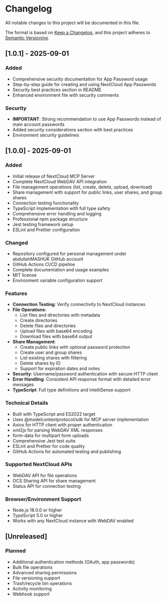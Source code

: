 # Changelog

All notable changes to this project will be documented in this file.

The format is based on [Keep a Changelog](https://keepachangelog.com/en/1.0.0/),
and this project adheres to [Semantic Versioning](https://semver.org/spec/v2.0.0.html).

## [1.0.1] - 2025-09-01

### Added
- Comprehensive security documentation for App Password usage
- Step-by-step guide for creating and using NextCloud App Passwords
- Security best practices section in README
- Enhanced environment file with security comments

### Security
- **IMPORTANT**: Strong recommendation to use App Passwords instead of main account passwords
- Added security considerations section with best practices
- Environment security guidelines

## [1.0.0] - 2025-09-01

### Added
- Initial release of NextCloud MCP Server
- Complete NextCloud WebDAV API integration
- File management operations (list, create, delete, upload, download)
- Share management with support for public links, user shares, and group shares
- Connection testing functionality
- TypeScript implementation with full type safety
- Comprehensive error handling and logging
- Professional npm package structure
- Jest testing framework setup
- ESLint and Prettier configuration

### Changed
- Repository configured for personal management under abdullahMASHUK GitHub account
- GitHub Actions CI/CD pipeline
- Complete documentation and usage examples
- MIT license
- Environment variable configuration support

### Features
- **Connection Testing**: Verify connectivity to NextCloud instances
- **File Operations**: 
  - List files and directories with metadata
  - Create directories
  - Delete files and directories
  - Upload files with base64 encoding
  - Download files with base64 output
- **Share Management**:
  - Create public links with optional password protection
  - Create user and group shares
  - List existing shares with filtering
  - Delete shares by ID
  - Support for expiration dates and notes
- **Security**: Username/password authentication with secure HTTP client
- **Error Handling**: Consistent API response format with detailed error messages
- **TypeScript**: Full type definitions and IntelliSense support

### Technical Details
- Built with TypeScript and ES2022 target
- Uses @modelcontextprotocol/sdk for MCP server implementation
- Axios for HTTP client with proper authentication
- xml2js for parsing WebDAV XML responses
- form-data for multipart form uploads
- Comprehensive Jest test suite
- ESLint and Prettier for code quality
- GitHub Actions for automated testing and publishing

### Supported NextCloud APIs
- WebDAV API for file operations
- OCS Sharing API for share management
- Status API for connection testing

### Browser/Environment Support
- Node.js 18.0.0 or higher
- TypeScript 5.0 or higher
- Works with any NextCloud instance with WebDAV enabled

## [Unreleased]

### Planned
- Additional authentication methods (OAuth, app passwords)
- Bulk file operations
- Advanced sharing permissions
- File versioning support
- Trash/recycle bin operations
- Activity monitoring
- Webhook support
